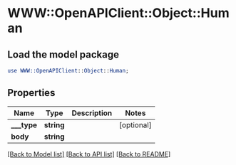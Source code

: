# WWW::OpenAPIClient::Object::Human

## Load the model package
```perl
use WWW::OpenAPIClient::Object::Human;
```

## Properties
Name | Type | Description | Notes
------------ | ------------- | ------------- | -------------
**___type** | **string** |  | [optional] 
**body** | **string** |  | 

[[Back to Model list]](../README.md#documentation-for-models) [[Back to API list]](../README.md#documentation-for-api-endpoints) [[Back to README]](../README.md)


